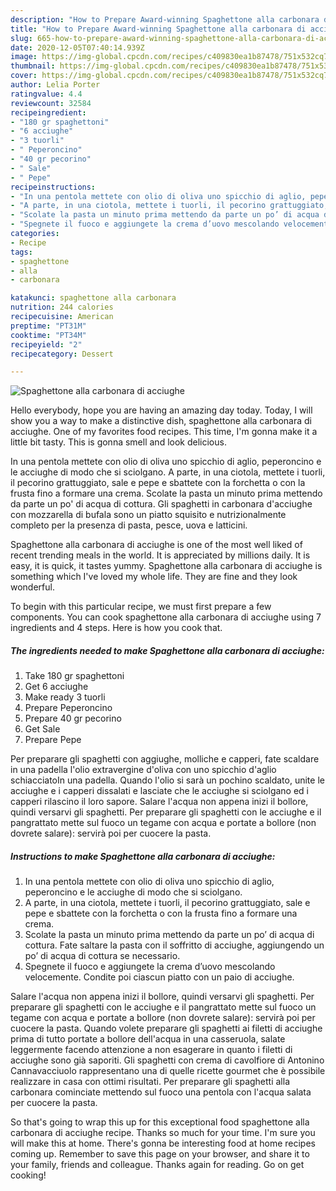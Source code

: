 ```yaml
---
description: "How to Prepare Award-winning Spaghettone alla carbonara di acciughe"
title: "How to Prepare Award-winning Spaghettone alla carbonara di acciughe"
slug: 665-how-to-prepare-award-winning-spaghettone-alla-carbonara-di-acciughe
date: 2020-12-05T07:40:14.939Z
image: https://img-global.cpcdn.com/recipes/c409830ea1b87478/751x532cq70/spaghettone-alla-carbonara-di-acciughe-recipe-main-photo.jpg
thumbnail: https://img-global.cpcdn.com/recipes/c409830ea1b87478/751x532cq70/spaghettone-alla-carbonara-di-acciughe-recipe-main-photo.jpg
cover: https://img-global.cpcdn.com/recipes/c409830ea1b87478/751x532cq70/spaghettone-alla-carbonara-di-acciughe-recipe-main-photo.jpg
author: Lelia Porter
ratingvalue: 4.4
reviewcount: 32584
recipeingredient:
- "180 gr spaghettoni"
- "6 acciughe"
- "3 tuorli"
- " Peperoncino"
- "40 gr pecorino"
- " Sale"
- " Pepe"
recipeinstructions:
- "In una pentola mettete con olio di oliva uno spicchio di aglio, peperoncino e le acciughe di modo che si sciolgano."
- "A parte, in una ciotola, mettete i tuorli, il pecorino grattuggiato, sale e pepe e sbattete con la forchetta o con la frusta fino a formare una crema."
- "Scolate la pasta un minuto prima mettendo da parte un po’ di acqua di cottura. Fate saltare la pasta con il soffritto di acciughe, aggiungendo un po’ di acqua di cottura se necessario."
- "Spegnete il fuoco e aggiungete la crema d’uovo mescolando velocemente. Condite poi ciascun piatto con un paio di acciughe."
categories:
- Recipe
tags:
- spaghettone
- alla
- carbonara

katakunci: spaghettone alla carbonara 
nutrition: 244 calories
recipecuisine: American
preptime: "PT31M"
cooktime: "PT34M"
recipeyield: "2"
recipecategory: Dessert

---
```



![Spaghettone alla carbonara di acciughe](https://img-global.cpcdn.com/recipes/c409830ea1b87478/751x532cq70/spaghettone-alla-carbonara-di-acciughe-recipe-main-photo.jpg)

Hello everybody, hope you are having an amazing day today. Today, I will show you a way to make a distinctive dish, spaghettone alla carbonara di acciughe. One of my favorites food recipes. This time, I'm gonna make it a little bit tasty. This is gonna smell and look delicious.

In una pentola mettete con olio di oliva uno spicchio di aglio, peperoncino e le acciughe di modo che si sciolgano. A parte, in una ciotola, mettete i tuorli, il pecorino grattuggiato, sale e pepe e sbattete con la forchetta o con la frusta fino a formare una crema. Scolate la pasta un minuto prima mettendo da parte un po&#39; di acqua di cottura. Gli spaghetti in carbonara d&#39;acciughe con mozzarella di bufala sono un piatto squisito e nutrizionalmente completo per la presenza di pasta, pesce, uova e latticini.

Spaghettone alla carbonara di acciughe is one of the most well liked of recent trending meals in the world. It is appreciated by millions daily. It is easy, it is quick, it tastes yummy. Spaghettone alla carbonara di acciughe is something which I've loved my whole life. They are fine and they look wonderful.


To begin with this particular recipe, we must first prepare a few components. You can cook spaghettone alla carbonara di acciughe using 7 ingredients and 4 steps. Here is how you cook that.

<!--inarticleads1-->

##### The ingredients needed to make Spaghettone alla carbonara di acciughe:

1. Take 180 gr spaghettoni
1. Get 6 acciughe
1. Make ready 3 tuorli
1. Prepare  Peperoncino
1. Prepare 40 gr pecorino
1. Get  Sale
1. Prepare  Pepe


Per preparare gli spaghetti con aggiughe, molliche e capperi, fate scaldare in una padella l&#39;olio extravergine d&#39;oliva con uno spicchio d&#39;aglio schiacciatoIn una padella. Quando l&#39;olio si sarà un pochino scaldato, unite le acciughe e i capperi dissalati e lasciate che le acciughe si sciolgano ed i capperi rilascino il loro sapore. Salare l&#39;acqua non appena inizi il bollore, quindi versarvi gli spaghetti. Per preparare gli spaghetti con le acciughe e il pangrattato mette sul fuoco un tegame con acqua e portate a bollore (non dovrete salare): servirà poi per cuocere la pasta. 

<!--inarticleads2-->

##### Instructions to make Spaghettone alla carbonara di acciughe:

1. In una pentola mettete con olio di oliva uno spicchio di aglio, peperoncino e le acciughe di modo che si sciolgano.
1. A parte, in una ciotola, mettete i tuorli, il pecorino grattuggiato, sale e pepe e sbattete con la forchetta o con la frusta fino a formare una crema.
1. Scolate la pasta un minuto prima mettendo da parte un po’ di acqua di cottura. Fate saltare la pasta con il soffritto di acciughe, aggiungendo un po’ di acqua di cottura se necessario.
1. Spegnete il fuoco e aggiungete la crema d’uovo mescolando velocemente. Condite poi ciascun piatto con un paio di acciughe.


Salare l&#39;acqua non appena inizi il bollore, quindi versarvi gli spaghetti. Per preparare gli spaghetti con le acciughe e il pangrattato mette sul fuoco un tegame con acqua e portate a bollore (non dovrete salare): servirà poi per cuocere la pasta. Quando volete preparare gli spaghetti ai filetti di acciughe prima di tutto portate a bollore dell&#39;acqua in una casseruola, salate leggermente facendo attenzione a non esagerare in quanto i filetti di acciughe sono già saporiti. Gli spaghetti con crema di cavolfiore di Antonino Cannavacciuolo rappresentano una di quelle ricette gourmet che è possibile realizzare in casa con ottimi risultati. Per preparare gli spaghetti alla carbonara cominciate mettendo sul fuoco una pentola con l&#39;acqua salata per cuocere la pasta. 

So that's going to wrap this up for this exceptional food spaghettone alla carbonara di acciughe recipe. Thanks so much for your time. I'm sure you will make this at home. There's gonna be interesting food at home recipes coming up. Remember to save this page on your browser, and share it to your family, friends and colleague. Thanks again for reading. Go on get cooking!
